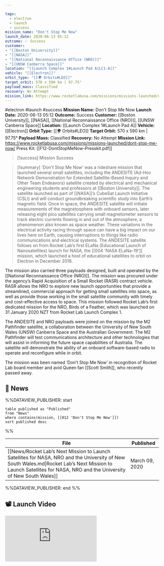 ```yaml
---

tags:
  - electron
  - launch
  - success
mission_name: "Don't Stop Me Now"
launch_date: 2020-06-13 05:12
outcome: ✅ Success
customer: 
- "[[Boston University]]"
- "[[NASA]]"
- "[[National Reconnaissance Office (NRO)]]"
- "[[UNSW Canberra Space]]"
location: "[[Launch Complex 1#Launch Pad A|LC1-A]]"
vehicle: "[[Electron]]"
orbit_type: "[[🌍 Orbits#LEO]]"
target_orbit: 570 x 590 km | 97.75°
payload_mass: Classified
recovery: No Attempt
mission_link: https://www.rocketlabusa.com/missions/missions-launched/dont-stop-me-now/
---
```


#electron #launch #success
**Mission Name:** Don't Stop Me Now
**Launch Date:** 2020-06-13 05:12
**Outcome:** Success
**Customer:** [[Boston University]], [[NASA]], [[National Reconnaissance Office (NRO)]], [[UNSW Canberra Space]]
**Location:** [[Launch Complex 1#Launch Pad A]]
**Vehicle:** [[Electron]]
**Orbit Type:** [[🌍 Orbits#LEO]]
**Target Orbit:** 570 x 590 km | 97.75°
**Payload Mass:** Classified
**Recovery:** No Attempt
**Mission Link:** https://www.rocketlabusa.com/missions/missions-launched/dont-stop-me-now/
Press Kit: [[F12-DontStopMeNow-Presskit.pdf]]

>[!success] Mission Success

>[!summary] 
'Don't Stop Me Now' was a rideshare mission that launched several small satellites, including the ANDESITE (Ad-Hoc Network Demonstration for Extended Satellite-Based Inquiry and Other Team Endeavors) satellite created by electrical and mechanical engineering students and professors at [[Boston University]]. The satellite launched as part of [[NASA]]’s CubeSat Launch Initiative (CSLI) and will conduct groundbreaking scientific study into Earth’s magnetic field. Once in space, the ANDESITE satellite will initiate measurements of the magnetosphere with onboard sensors, later releasing eight pico satellites carrying small magnetometer sensors to track electric currents flowing in and out of the atmosphere, a phenomenon also known as space weather. These variations in the electrical activity racing through space can have a big impact on our lives here on Earth, causing interruptions to things like radio communications and electrical systems. The ANDESITE satellite follows on from Rocket Lab’s first ELaNa (Educational Launch of Nanosatellites) launch for NASA, the [[004 'NASA ELaNa-19']] mission, which launched a host of educational satellites to orbit on Electron in December 2018.
>
The mission also carried three payloads designed, built and operated by the [[National Reconnaissance Office (NRO)]]. The mission was procured under the agency’s Rapid Acquisition of a Small Rocket (RASR) contract vehicle. RASR allows the NRO to explore new launch opportunities that provide a streamlined, commercial approach for getting small satellites into space, as well as provide those working in the small satellite community with timely and cost-effective access to space. This mission followed Rocket Lab’s first dedicated mission for the NRO, Birds of a Feather, which was launched on 31 January 2020 NZT from Rocket Lab Launch Complex 1.
>
The ANDESITE and NRO payloads were joined on the mission by the M2 Pathfinder satellite, a collaboration between the University of New South Wales (UNSW) Canberra Space and the Australian Government. The M2 Pathfinder will test communications architecture and other technologies that will assist in informing the future space capabilities of Australia. The satellite will demonstrate the ability of an onboard software-based radio to operate and reconfigure while in orbit.
>
The mission was been named ‘Don’t Stop Me Now’ in recognition of Rocket Lab board member and avid Queen fan [[Scott Smith]], who recently passed away.

## 📰 News
%%DATAVIEW_PUBLISHER: start
```
table published as "Published"
from "News"
where contains(mission, [[012 'Don't Stop Me Now']])
sort published desc
```
%%

| File                                                                                                                                                                                                               | Published      |
| ------------------------------------------------------------------------------------------------------------------------------------------------------------------------------------------------------------------ | -------------- |
| [[News/Rocket Lab’s Next Mission to Launch Satellites for NASA, NRO and the University of New South Wales.md\|Rocket Lab’s Next Mission to Launch Satellites for NASA, NRO and the University of New South Wales]] | March 09, 2020 |

%%DATAVIEW_PUBLISHER: end %%


## 📽️ Launch Video
<div class="responsive-video">
<iframe src="https://www.youtube.com/embed/VRfm6RGVHf8" title="Rocket Lab&#39;s Electron - Don&#39;t Stop Me Now Mission" frameborder="0" allow="accelerometer; autoplay; clipboard-write; encrypted-media; gyroscope; picture-in-picture; web-share" referrerpolicy="strict-origin-when-cross-origin" allowfullscreen></iframe>     
</div>

